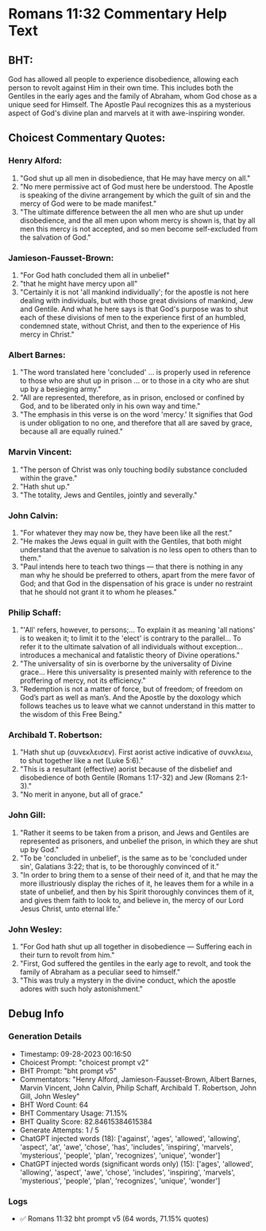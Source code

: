 # Romans 11:32 Commentary Help Text

## BHT:
God has allowed all people to experience disobedience, allowing each person to revolt against Him in their own time. This includes both the Gentiles in the early ages and the family of Abraham, whom God chose as a unique seed for Himself. The Apostle Paul recognizes this as a mysterious aspect of God's divine plan and marvels at it with awe-inspiring wonder.

## Choicest Commentary Quotes:
### Henry Alford:
1. "God shut up all men in disobedience, that He may have mercy on all." 
2. "No mere permissive act of God must here be understood. The Apostle is speaking of the divine arrangement by which the guilt of sin and the mercy of God were to be made manifest." 
3. "The ultimate difference between the all men who are shut up under disobedience, and the all men upon whom mercy is shown is, that by all men this mercy is not accepted, and so men become self-excluded from the salvation of God."

### Jamieson-Fausset-Brown:
1. "For God hath concluded them all in unbelief"
2. "that he might have mercy upon all"
3. "Certainly it is not 'all mankind individually'; for the apostle is not here dealing with individuals, but with those great divisions of mankind, Jew and Gentile. And what he here says is that God's purpose was to shut each of these divisions of men to the experience first of an humbled, condemned state, without Christ, and then to the experience of His mercy in Christ."

### Albert Barnes:
1. "The word translated here 'concluded' ... is properly used in reference to those who are shut up in prison ... or to those in a city who are shut up by a besieging army."
2. "All are represented, therefore, as in prison, enclosed or confined by God, and to be liberated only in his own way and time."
3. "The emphasis in this verse is on the word 'mercy.' It signifies that God is under obligation to no one, and therefore that all are saved by grace, because all are equally ruined."

### Marvin Vincent:
1. "The person of Christ was only touching bodily substance concluded within the grave."
2. "Hath shut up."
3. "The totality, Jews and Gentiles, jointly and severally."

### John Calvin:
1. "For whatever they may now be, they have been like all the rest."
2. "He makes the Jews equal in guilt with the Gentiles, that both might understand that the avenue to salvation is no less open to others than to them."
3. "Paul intends here to teach two things — that there is nothing in any man why he should be preferred to others, apart from the mere favor of God; and that God in the dispensation of his grace is under no restraint that he should not grant it to whom he pleases."

### Philip Schaff:
1. "'All' refers, however, to persons;... To explain it as meaning 'all nations' is to weaken it; to limit it to the 'elect' is contrary to the parallel... To refer it to the ultimate salvation of all individuals without exception... introduces a mechanical and fatalistic theory of Divine operations."
2. "The universality of sin is overborne by the universality of Divine grace... Here this universality is presented mainly with reference to the proffering of mercy, not its efficiency."
3. "Redemption is not a matter of force, but of freedom; of freedom on God’s part as well as man’s. And the Apostle by the doxology which follows teaches us to leave what we cannot understand in this matter to the wisdom of this Free Being."

### Archibald T. Robertson:
1. "Hath shut up (συνεκλεισεν). First aorist active indicative of συνκλειω, to shut together like a net (Luke 5:6)."
2. "This is a resultant (effective) aorist because of the disbelief and disobedience of both Gentile (Romans 1:17-32) and Jew (Romans 2:1-3)."
3. "No merit in anyone, but all of grace."

### John Gill:
1. "Rather it seems to be taken from a prison, and Jews and Gentiles are represented as prisoners, and unbelief the prison, in which they are shut up by God."
2. "To be 'concluded in unbelief', is the same as to be 'concluded under sin', Galatians 3:22; that is, to be thoroughly convinced of it."
3. "In order to bring them to a sense of their need of it, and that he may the more illustriously display the riches of it, he leaves them for a while in a state of unbelief, and then by his Spirit thoroughly convinces them of it, and gives them faith to look to, and believe in, the mercy of our Lord Jesus Christ, unto eternal life."

### John Wesley:
1. "For God hath shut up all together in disobedience — Suffering each in their turn to revolt from him." 
2. "First, God suffered the gentiles in the early age to revolt, and took the family of Abraham as a peculiar seed to himself."
3. "This was truly a mystery in the divine conduct, which the apostle adores with such holy astonishment."


## Debug Info
### Generation Details
- Timestamp: 09-28-2023 00:16:50
- Choicest Prompt: "choicest prompt v2"
- BHT Prompt: "bht prompt v5"
- Commentators: "Henry Alford, Jamieson-Fausset-Brown, Albert Barnes, Marvin Vincent, John Calvin, Philip Schaff, Archibald T. Robertson, John Gill, John Wesley"
- BHT Word Count: 64
- BHT Commentary Usage: 71.15%
- BHT Quality Score: 82.84615384615384
- Generate Attempts: 1 / 5
- ChatGPT injected words (18):
	['against', 'ages', 'allowed', 'allowing', 'aspect', 'at', 'awe', 'chose', 'has', 'includes', 'inspiring', 'marvels', 'mysterious', 'people', 'plan', 'recognizes', 'unique', 'wonder']
- ChatGPT injected words (significant words only) (15):
	['ages', 'allowed', 'allowing', 'aspect', 'awe', 'chose', 'includes', 'inspiring', 'marvels', 'mysterious', 'people', 'plan', 'recognizes', 'unique', 'wonder']

### Logs
- ✅ Romans 11:32 bht prompt v5 (64 words, 71.15% quotes)
